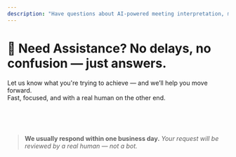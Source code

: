 ```yaml
---
description: "Have questions about AI-powered meeting interpretation, multilingual communication, or enterprise onboarding? We’re here to help — fast, human, and with no confusion."
---
```


# 💬 Need Assistance? No delays, no confusion — just answers.

Let us know what you're trying to achieve — and we’ll help you move forward.  
Fast, focused, and with a real human on the other end.

<!-- <br>

<ContactForm
  formStyle="margin: 1rem auto;"
  categoryLabel="What brings you to InterMind today? *"
  categoryPlaceholderText="Choose your main reason…"
  messageLabel="Tell us more *"
  messagePlaceholderText="Anything you'd like to share — goals, context, or technical details."
  buttonText="Get expert help now"
  :services="[
    'I need help getting started',
    'I want to schedule a demo',
    'I have a technical issue or bug',
    'I need help with meeting integration',
    'I have questions about translation quality',
    'I need assistance with team onboarding',
    'I have billing or subscription questions',
    'I want to explore enterprise features',
    'I want to get Mind API application ID and token without restrictions',
    'General question or feedback'
  ]" /> -->

<br>

<!-- ## Or use the inline form: -->

<ContactForm 
  :inline="true"
  formStyle="margin: 1rem auto;"  
  categoryLabel="What brings you to InterMind today? *"  
  categoryPlaceholderText="Choose your main reason…"  
  messageLabel="Tell us more *"  
  messagePlaceholderText="Anything you'd like to share — goals, context, or technical details."  
  :services="[
    'I need help getting started',
    'I want to schedule a demo',
    'I have a technical issue or bug',
    'I need help with meeting integration',
    'I have questions about translation quality',
    'I need assistance with team onboarding',
    'I have billing or subscription questions',
    'I want to explore enterprise features',
    'I want to get Mind API application ID and token without restrictions',
    'General question or feedback'
  ]" />

<br>

> **We usually respond within one business day.**
> _Your request will be reviewed by a real human — not a bot._
